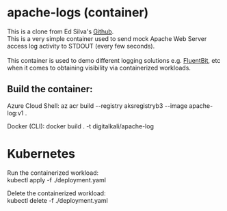 # apache-logs (container)
This is a clone from Ed Silva's [Github](https://github.com/edsiper/apache-logs).  <br />
This is a very simple container used to send mock Apache Web Server access log activity to STDOUT (every few seconds). <br />  
This container is used to demo different logging solutions e.g. [FluentBit](https://fluentbit.io/), etc when it comes to obtaining visibility via containerized workloads. <br />

## Build the container:
Azure Cloud Shell: az acr build --registry aksregistryb3 --image apache-log:v1 . <br />

Docker (CLI): docker build . -t digitalkali/apache-log <br />

# Kubernetes
Run the containerized workload: <br />
kubectl apply -f ./deployment.yaml

Delete the containerized workload: <br />
kubectl delete -f ./deployment.yaml
